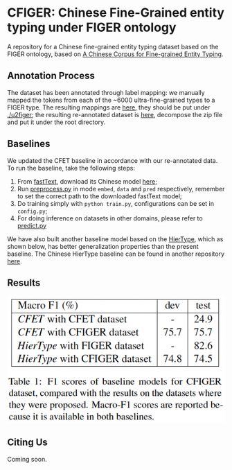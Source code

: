 # CFIGER: Chinese Fine-Grained entity typing under FIGER ontology
A repository for a Chinese fine-grained entity typing dataset based on the FIGER ontology, based on
[A Chinese Corpus for Fine-grained Entity Typing](https://github.com/HKUST-KnowComp/cfet).

## Annotation Process
The dataset has been annotated through label mapping: we manually mapped the tokens from each of the ~6000 
ultra-fine-grained types to a FIGER type. The resulting mappings are [here](https://drive.google.com/file/d/1wKr4X5FU4GelwnlSKxOv2TFCx8JbTzTL/view?usp=sharing), they should be put 
under [./u2figer](./u2figer); the resulting re-annotated dataset is [here](https://drive.google.com/file/d/1dfJrqUXBSn1wU0AKlrRlRNedbGaRSq8B/view?usp=sharing), decompose the zip file and 
put it under the root directory.

## Baselines
We updated the CFET baseline in accordance with our re-annotated data. To run the baseline, take the 
following steps: 
1. From [fastText](https://github.com/facebookresearch/fastText/tree/master), download its Chinese model 
[here](https://dl.fbaipublicfiles.com/fasttext/vectors-crawl/cc.zh.300.vec.gz);
2. Run [preprocess.py](./preprocess.py) in mode `embed`, `data` and `pred` respectively, remember to set 
the correct path to the downloaded fastText model;
3. Do training simply with ``python train.py``, configurations can be set in ``config.py``;
4. For doing inference on datasets in other domains, please refer to [predict.py](./predict.py)

We have also built another baseline model based on the [HierType](https://github.com/ctongfei/hierarchical-typing),
which as shown below, has better generalization properties than the present baseline. The Chinese HierType baseline
can be found in another repository [here](https://github.com/Teddy-Li/hierarchical-typing).

## Results
![Evaluation Results for the Two Baselines on CFIGER dataset.](./results.png)

## Citing Us
Coming soon.
